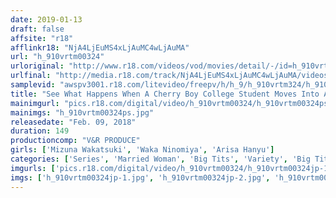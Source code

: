 ```yaml
---
date: 2019-01-13
draft: false
affsite: "r18"
afflinkr18: "NjA4LjEuMS4xLjAuMC4wLjAuMA"
url: "h_910vrtm00324"
urloriginal: "http://www.r18.com/videos/vod/movies/detail/-/id=h_910vrtm00324"
urlfinal: "http://media.r18.com/track/NjA4LjEuMS4xLjAuMC4wLjAuMA/videos/vod/movies/detail/-/id=h_910vrtm00324"
samplevid: "awspv3001.r18.com/litevideo/freepv/h/h_9/h_910vrtm324/h_910vrtm324_dmb_w.mp4"
title: "See What Happens When A Cherry Boy College Student Moves Into An Apartment Building Filled With Big Titty Married Woman Babes Who Are Desperate To Have A Baby! These Hot And Horny Housewives Are Dripping Wet And Ready To Gently Pop His Cherry! See These Ladies Jiggle Their Maternal Instincts And Their Heaving Breasts In Multiple Creampie Action! 2"
mainimgurl: "pics.r18.com/digital/video/h_910vrtm00324/h_910vrtm00324ps.jpg"
mainimgs: "h_910vrtm00324ps.jpg"
releasedate: "Feb. 09, 2018"
duration: 149
productioncomp: "V&R PRODUCE"
girls: ['Mizuna Wakatsuki', 'Waka Ninomiya', 'Arisa Hanyu']
categories: ['Series', 'Married Woman', 'Big Tits', 'Variety', 'Big Tits Lover', 'Cherry Boy', 'Cowgirl', 'Creampie', 'Titty Fuck', 'Hi-Def']
imgurls: ['pics.r18.com/digital/video/h_910vrtm00324/h_910vrtm00324jp-1.jpg', 'pics.r18.com/digital/video/h_910vrtm00324/h_910vrtm00324jp-2.jpg', 'pics.r18.com/digital/video/h_910vrtm00324/h_910vrtm00324jp-3.jpg', 'pics.r18.com/digital/video/h_910vrtm00324/h_910vrtm00324jp-4.jpg', 'pics.r18.com/digital/video/h_910vrtm00324/h_910vrtm00324jp-5.jpg', 'pics.r18.com/digital/video/h_910vrtm00324/h_910vrtm00324jp-6.jpg', 'pics.r18.com/digital/video/h_910vrtm00324/h_910vrtm00324jp-7.jpg', 'pics.r18.com/digital/video/h_910vrtm00324/h_910vrtm00324jp-8.jpg', 'pics.r18.com/digital/video/h_910vrtm00324/h_910vrtm00324jp-9.jpg', 'pics.r18.com/digital/video/h_910vrtm00324/h_910vrtm00324jp-10.jpg', 'pics.r18.com/digital/video/h_910vrtm00324/h_910vrtm00324jp-11.jpg', 'pics.r18.com/digital/video/h_910vrtm00324/h_910vrtm00324jp-12.jpg', 'pics.r18.com/digital/video/h_910vrtm00324/h_910vrtm00324jp-13.jpg', 'pics.r18.com/digital/video/h_910vrtm00324/h_910vrtm00324jp-14.jpg', 'pics.r18.com/digital/video/h_910vrtm00324/h_910vrtm00324jp-15.jpg', 'pics.r18.com/digital/video/h_910vrtm00324/h_910vrtm00324jp-16.jpg', 'pics.r18.com/digital/video/h_910vrtm00324/h_910vrtm00324jp-17.jpg', 'pics.r18.com/digital/video/h_910vrtm00324/h_910vrtm00324jp-18.jpg', 'pics.r18.com/digital/video/h_910vrtm00324/h_910vrtm00324jp-19.jpg', 'pics.r18.com/digital/video/h_910vrtm00324/h_910vrtm00324jp-20.jpg']
imgs: ['h_910vrtm00324jp-1.jpg', 'h_910vrtm00324jp-2.jpg', 'h_910vrtm00324jp-3.jpg', 'h_910vrtm00324jp-4.jpg', 'h_910vrtm00324jp-5.jpg', 'h_910vrtm00324jp-6.jpg', 'h_910vrtm00324jp-7.jpg', 'h_910vrtm00324jp-8.jpg', 'h_910vrtm00324jp-9.jpg', 'h_910vrtm00324jp-10.jpg', 'h_910vrtm00324jp-11.jpg', 'h_910vrtm00324jp-12.jpg', 'h_910vrtm00324jp-13.jpg', 'h_910vrtm00324jp-14.jpg', 'h_910vrtm00324jp-15.jpg', 'h_910vrtm00324jp-16.jpg', 'h_910vrtm00324jp-17.jpg', 'h_910vrtm00324jp-18.jpg', 'h_910vrtm00324jp-19.jpg', 'h_910vrtm00324jp-20.jpg']
---
```

